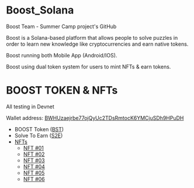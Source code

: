 # Boost_Solana
Boost Team - Summer Camp project's GitHub 

Boost is a Solana-based platform that allows people to solve puzzles in order to learn new knowledge like cryptocurrencies and earn native tokens.

Boost running both Mobile App (Android/IOS).

Boost using dual token system for users to mint NFTs & earn tokens.

# BOOST TOKEN & NFTs

All testing in Devnet

Wallet address: [BWHUzaejrbe77ojQyUc2TDsRmtocK6YMCjuSDh9HPuDH](https://explorer.solana.com/address/BWHUzaejrbe77ojQyUc2TDsRmtocK6YMCjuSDh9HPuDH?cluster=devnet)
- BOOST Token ([BST](https://explorer.solana.com/address/BSTRNSJw5afbHYfMskUkg81gJHdjL1JJSPLK4K6fVQN2/attributes?cluster=devnet))
- Solve To Earn ([S2E](https://explorer.solana.com/address/S2E5hYW7b1FxqphsbovdKG2WUeqMDuv829Vfw5Nf1gP?cluster=devnet))
- [NFTs](https://explorer.solana.com/address/7NQB3CVEDoMRdmUBr9DrmfzbgXYdnJ9caRQ7LapxM7UQ?cluster=devnet)  
    - [NFT #01](https://explorer.solana.com/address/FB6NBxdNc2BWeYzEs6FpXte1CaXJn5SycHki6Nyyy7k9?cluster=devnet)
    - [NFT #02](https://explorer.solana.com/address/HZWbYhyHEKwXMUvzfULppxYDXMzTbg9bE8mU2vhA6Zfu?cluster=devnet)
    - [NFT #03](https://explorer.solana.com/address/5y5XKWzS2Voms9tMB3ZpFSRBkEwUJBQgGRP2tXY2PS8E?cluster=devnet)
    - [NFT #04](https://explorer.solana.com/address/E66eTMi9gtUihQsFKwDMqMAWGFYWyA5Znzdc4v97HWgC?cluster=devnet)
    - [NFT #05](https://explorer.solana.com/address/GcNfoim1PVFa5ZRqGhBhLbRbwUqVCFAW4PLFJtaPvgke?cluster=devnet)
    - [NFT #06](https://explorer.solana.com/address/H33TzwnNqCeYmi2M2nCHbRDWQ5CMsDGd4oknVEqTD1bC?cluster=devnet)
